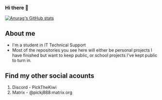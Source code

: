### Hi there 👋
[![Anurag's GitHub stats](https://github-readme-stats.vercel.app/api?username=PickTheKiwi&count_private=true&theme=midnight-purple&show_icons=true&rank_icon=percentile)](https://github.com/anuraghazra/github-readme-stats)

## About me
- I'm a student in IT Technical Support
- Most of the repositories you see here will either be personal projects I have finished but want to keep public, or school projects I've kept public to turn in.

## Find my other social acounts
1. Discord - PickTheKiwi
2. Matrix - @pickj888:matrix.org
